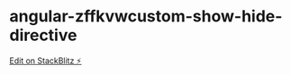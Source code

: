 # angular-zffkvwcustom-show-hide-directive

[Edit on StackBlitz ⚡️](https://stackblitz.com/edit/angular-zffkvwcustom-show-hide-directive)